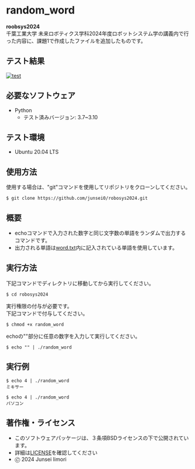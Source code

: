 # random_word

**roobsys2024**    
千葉工業大学 未来ロボティクス学科2024年度ロボットシステム学の講義内で行った内容に、課題1で作成したファイルを追加したものです。

## テスト結果
[![test](https://github.com/junsei0/robosys2024/actions/workflows/test.yml/badge.svg)](https://github.com/junsei0/robosys2024/actions/workflows/test.yml)

## 必要なソフトウェア
- Python
  - テスト済みバージョン: 3.7~3.10

## テスト環境
- Ubuntu 20.04 LTS

## 使用方法
使用する場合は、"git"コマンドを使用してリポジトリをクローンしてください。
```
$ git clone https://github.com/junsei0/robosys2024.git
```

## 概要
- echoコマンドで入力された数字と同じ文字数の単語をランダムで出力するコマンドです。  
- 出力される単語は[word.txt](https://github.com/junsei0/robosys2024/blob/main/word.txt)内に記入されている単語を使用しています。


## 実行方法
下記コマンドでディレクトリに移動してから実行してください。
```
$ cd robosys2024
```
実行権限の付与が必要です。  
下記コマンドで付与してください。  
```
$ chmod +x random_word
```
echoの""部分に任意の数字を入力して実行してください。
```
$ echo "" | ./random_word
```
## 実行例

```
$ echo 4 | ./random_word
ミキサー

$ echo 4 | ./random_word
パソコン
```

## 著作権・ライセンス
- このソフトウェアパッケージは、３条項BSDライセンスの下で公開されています。
- 詳細は[LICENSE](https://github.com/junsei0/robosys2024/blob/main/LICENSE)を確認してください
- 🄫 2024 Junsei Iimori

